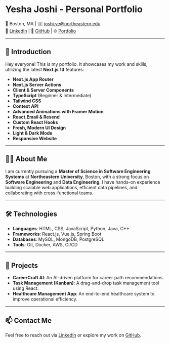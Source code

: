 # Yesha Joshi - Personal Portfolio

📍 Boston, MA | ✉️ [joshi.ye@northeastern.edu](mailto:joshi.ye@northeastern.edu)  
🔗 [LinkedIn](https://www.linkedin.com/in/your-link) | 🔗 [GitHub](https://github.com/your-link) | 🌐 [Portfolio](https://your-portfolio-link)

---

## 👋 Introduction

Hey everyone! This is my portfolio. It showcases my work and skills, utilizing the latest **Next.js 13** features:

- **Next.js App Router**
- **Next.js Server Actions**
- **Client & Server Components**
- **TypeScript** (Beginner & Intermediate)
- **Tailwind CSS**
- **Context API**
- **Advanced Animations with Framer Motion**
- **React.Email & Resend**
- **Custom React Hooks**
- **Fresh, Modern UI Design**
- **Light & Dark Mode**
- **Responsive Website**

---

## 👩‍💻 About Me

I am currently pursuing a **Master of Science in Software Engineering Systems** at **Northeastern University**, Boston, with a strong focus on **Software Engineering** and **Data Engineering**. I have hands-on experience building scalable web applications, efficient data pipelines, and collaborating with cross-functional teams.

---

## 🛠️ Technologies

- **Languages**: HTML, CSS, JavaScript, Python, Java, C++
- **Frameworks**: React.js, Vue.js, Spring Boot
- **Databases**: MySQL, MongoDB, PostgreSQL
- **Tools**: Git, Docker, AWS, CI/CD

---

## 🌱 Projects

- **CareerCraft AI**: An AI-driven platform for career path recommendations.
- **Task Management (Kanban)**: A drag-and-drop task management tool using React.
- **Healthcare Management App**: An end-to-end healthcare system to improve operational efficiency.

---

## 📫 Contact Me

Feel free to reach out via [LinkedIn](https://www.linkedin.com/in/your-link) or explore my work on [GitHub](https://github.com/your-link).
